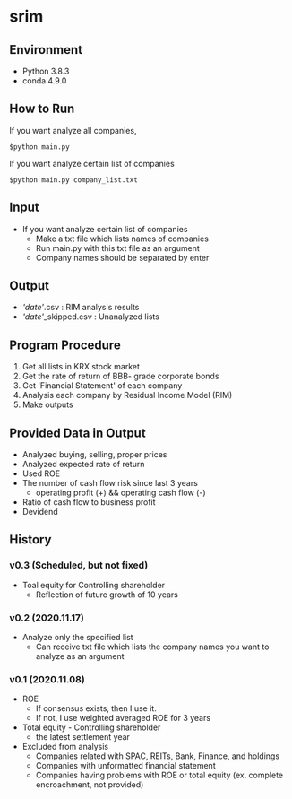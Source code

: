 # srim

## Environment
- Python 3.8.3
- conda 4.9.0


## How to Run
If you want analyze all companies,
```
$python main.py
```
If you want analyze certain list of companies
```
$python main.py company_list.txt
```

## Input
- If you want analyze certain list of companies
  - Make a txt file which lists names of companies
  - Run main.py with this txt file as an argument
  - Company names should be separated by enter

## Output
- *'date'*.csv : RIM analysis results
- *'date'*_skipped.csv : Unanalyzed lists

## Program Procedure
1. Get all lists in KRX stock market
2. Get the rate of return of BBB- grade corporate bonds
3. Get 'Financial Statement' of each company
4. Analysis each company by Residual Income Model (RIM)
5. Make outputs

## Provided Data in Output
- Analyzed buying, selling, proper prices
- Analyzed expected rate of return
- Used ROE
- The number of cash flow risk since last 3 years
  - operating profit (+) && operating cash flow (-)
- Ratio of cash flow to business profit
- Devidend

## History
### v0.3 (Scheduled, but not fixed)
- Toal equity for Controlling shareholder
  - Reflection of future growth of 10 years
### v0.2 (2020.11.17)
- Analyze only the specified list
  - Can receive txt file which lists the company names you want to analyze as an argument
### v0.1 (2020.11.08)
- ROE
  - If consensus exists, then I use it.
  - If not, I use weighted averaged ROE for 3 years
- Total equity - Controlling shareholder
  - the latest settlement year
- Excluded from analysis
  - Companies related with SPAC, REITs, Bank, Finance, and holdings
  - Companies with unformatted financial statement
  - Companies having problems with ROE or total equity (ex. complete encroachment, not provided)

  
